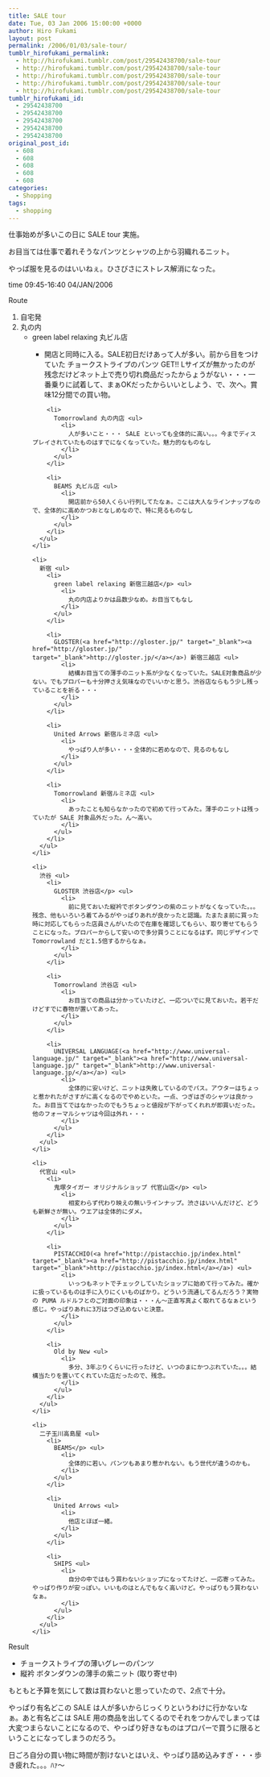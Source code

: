 ```yaml
---
title: SALE tour
date: Tue, 03 Jan 2006 15:00:00 +0000
author: Hiro Fukami
layout: post
permalink: /2006/01/03/sale-tour/
tumblr_hirofukami_permalink:
  - http://hirofukami.tumblr.com/post/29542438700/sale-tour
  - http://hirofukami.tumblr.com/post/29542438700/sale-tour
  - http://hirofukami.tumblr.com/post/29542438700/sale-tour
  - http://hirofukami.tumblr.com/post/29542438700/sale-tour
  - http://hirofukami.tumblr.com/post/29542438700/sale-tour
tumblr_hirofukami_id:
  - 29542438700
  - 29542438700
  - 29542438700
  - 29542438700
  - 29542438700
original_post_id:
  - 608
  - 608
  - 608
  - 608
  - 608
categories:
  - Shopping
tags:
  - shopping
---
```

<div class="section">
  <p>
    仕事始めが多いこの日に SALE tour 実施。
  </p>
  
  <p>
    お目当ては仕事で着れそうなパンツとシャツの上から羽織れるニット。
  </p>
  
  <p>
    やっぱ服を見るのはいいねぇ。ひさびさにストレス解消になった。
  </p>
  
  <p>
    time 09:45-16:40 04/JAN/2006
  </p>
  
  <p>
    Route
  </p>
  
  <ol>
    <li>
      自宅発
    </li>
    <li>
      丸の内 <ul>
        <li>
          green label relaxing 丸ビル店</p> <ul>
            <li>
              開店と同時に入る。SALE初日だけあって人が多い。前から目をつけていた チョークストライプのパンツ GET!! Lサイズが無かったのが残念だけどネット上で売り切れ商品だったからょうがない・・・一番乗りに試着して、まぁOKだったからいいとしよう、で、次へ。賞味12分間での買い物。
            </li>
          </ul>
        </li>
        
        <li>
          Tomorrowland 丸の内店 <ul>
            <li>
              人が多いこと・・・ SALE といっても全体的に高い。。。今までディスプレイされていたものはすでになくなっていた。魅力的なものなし
            </li>
          </ul>
        </li>
        
        <li>
          BEAMS 丸ビル店 <ul>
            <li>
              開店前から50人くらい行列してたなぁ。ここは大人なラインナップなので、全体的に高めかつおとなしめなので、特に見るものなし
            </li>
          </ul>
        </li>
      </ul>
    </li>
    
    <li>
      新宿 <ul>
        <li>
          green label relaxing 新宿三越店</p> <ul>
            <li>
              丸の内店よりかは品数少なめ。お目当てもなし
            </li>
          </ul>
        </li>
        
        <li>
          GLOSTER(<a href="http://gloster.jp/" target="_blank"><a href="http://gloster.jp/" target="_blank">http://gloster.jp/</a></a>) 新宿三越店 <ul>
            <li>
              結構お目当ての薄手のニット系が少なくなっていた。SALE対象商品が少ない。でもプロパーも十分押さえ気味なのでいいかと思う。渋谷店ならもう少し残っていることを祈る・・・
            </li>
          </ul>
        </li>
        
        <li>
          United Arrows 新宿ルミネ店 <ul>
            <li>
              やっぱり人が多い・・・全体的に若めなので、見るのもなし
            </li>
          </ul>
        </li>
        
        <li>
          Tomorrowland 新宿ルミネ店 <ul>
            <li>
              あったことも知らなかったので初めて行ってみた。薄手のニットは残っていたが SALE 対象品外だった。ん～高い。
            </li>
          </ul>
        </li>
      </ul>
    </li>
    
    <li>
      渋谷 <ul>
        <li>
          GLOSTER 渋谷店</p> <ul>
            <li>
              前に見ておいた縦衿でボタンダウンの紫のニットがなくなっていた。。。残念、他もいろいろ着てみるがやっぱりあれが良かったと認識。たまたま前に買った時に対応してもらった店員さんがいたので在庫を確認してもらい、取り寄せてもらうことになった。プロパーからして安いので多分買うことになるはず。同じデザインで Tomorrowland だと1.5倍するからなぁ。
            </li>
          </ul>
        </li>
        
        <li>
          Tomorrowland 渋谷店 <ul>
            <li>
              お目当ての商品は分かっていたけど、一応ついでに見ておいた。若干だけどすでに春物が置いてあった。
            </li>
          </ul>
        </li>
        
        <li>
          UNIVERSAL LANGUAGE(<a href="http://www.universal-language.jp/" target="_blank"><a href="http://www.universal-language.jp/" target="_blank">http://www.universal-language.jp/</a></a>) <ul>
            <li>
              全体的に安いけど、ニットは失敗しているのでパス。アウターはちょっと惹かれたがさすがに高くなるのでやめといた。一点、つぎはぎのシャツは良かった。お目当てではなかったのでもうちょっと値段が下がってくれれが即買いだった。他のフォーマルシャツは今回は外れ・・・
            </li>
          </ul>
        </li>
      </ul>
    </li>
    
    <li>
      代官山 <ul>
        <li>
          鬼塚タイガー オリジナルショップ 代官山店</p> <ul>
            <li>
              相変わらず代わり映えの無いラインナップ。渋さはいいんだけど、どうも新鮮さが無い。ウエアは全体的にダメ。
            </li>
          </ul>
        </li>
        
        <li>
          PISTACCHIO(<a href="http://pistacchio.jp/index.html" target="_blank"><a href="http://pistacchio.jp/index.html" target="_blank">http://pistacchio.jp/index.html</a></a>) <ul>
            <li>
              いっつもネットでチェックしていたショップに始めて行ってみた。確かに扱っているものは手に入りにくいものばかり。どういう流通してるんだろう？実物の PUMA ルドルフとのご対面の印象は・・・ん～正直写真よく取れてるなぁという感じ。やっぱりあれに3万はつぎ込めないと決意。
            </li>
          </ul>
        </li>
        
        <li>
          Old by New <ul>
            <li>
              多分、3年ぶりくらいに行ったけど、いつのまにかつぶれていた。。。結構当たりを置いてくれていた店だったので、残念。
            </li>
          </ul>
        </li>
      </ul>
    </li>
    
    <li>
      二子玉川高島屋 <ul>
        <li>
          BEAMS</p> <ul>
            <li>
              全体的に若い。パンツもあまり惹かれない。もう世代が違うのかも。
            </li>
          </ul>
        </li>
        
        <li>
          United Arrows <ul>
            <li>
              他店とほぼ一緒。
            </li>
          </ul>
        </li>
        
        <li>
          SHIPS <ul>
            <li>
              自分の中ではもう買わないショップになってたけど、一応寄ってみた。やっぱり作りが安っぽい。いいものはとんでもなく高いけど。やっぱりもう買わないなぁ。
            </li>
          </ul>
        </li>
      </ul>
    </li>
  </ol>
  
  <p>
    Result
  </p>
  
  <ul>
    <li>
      チョークストライプの薄いグレーのパンツ
    </li>
    <li>
      縦衿 ボタンダウンの薄手の紫ニット (取り寄せ中)
    </li>
  </ul>
  
  <p>
    もともと予算を気にして数は買わないと思っていたので、2点で十分。
  </p>
  
  <p>
    やっぱり有名どこの SALE は人が多いからじっくりというわけに行かないなぁ。あと有名どこは SALE 用の商品を出してくるのでそれをつかんでしまっては大変つまらないことになるので、やっぱり好きなものはプロパーで買うに限るということになってしまうのだろう。
  </p>
  
  <p>
    日ごろ自分の買い物に時間が割けないとはいえ、やっぱり詰め込みすぎ・・・歩き疲れた。。。ﾊｧ～
  </p>
</div>